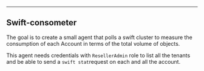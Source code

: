 ------------------
 Swift-consometer
------------------
The goal is to create a small agent that polls a swift cluster
to measure the consumption of each Account in terms of the total 
volume of objects.

This agent needs credentials with `ResellerAdmin` role
to list all the tenants and be able to send a `swift stat`request on
each and all the account.

